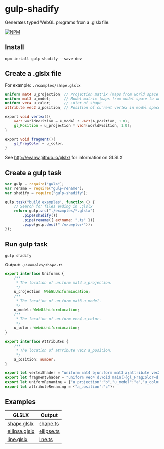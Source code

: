# gulp-shadify
Generates typed WebGL programs from a .glslx file.

[![NPM](https://nodei.co/npm/gulp-shadify.png?downloads=true&downloadRank=true&stars=true)](https://nodei.co/npm/gulp-shadify/)

## Install
`npm install gulp-shadify --save-dev`

## Create a .glslx file
For example: `./examples/shape.glslx`

```glsl
uniform mat4 u_projection; // Projection matrix (maps from world space to clip space)
uniform mat3 u_model;      // Model matrix (maps from model space to world space)
uniform vec4 u_color;      // Color of shape
attribute vec2 a_position; // Position of current vertex in model space

export void vertex(){
    vec3 worldPosition = u_model * vec3(a_position, 1.0);
    gl_Position = u_projection * vec4(worldPosition, 1.0);
}

export void fragment(){
    gl_FragColor = u_color;
}
```
See http://evanw.github.io/glslx/ for information on GLSLX.

## Create a gulp task
```javascript
var gulp = require("gulp");
var rename = require("gulp-rename");
var shadify = require("gulp-shadify");

gulp.task("build:examples", function () {
    // Search for files ending in .glslx
    return gulp.src("./examples/*.glslx")
        .pipe(shadify())
        .pipe(rename({ extname: ".ts" }))
        .pipe(gulp.dest("./examples/"));
});
```

## Run gulp task
`gulp shadify`

Output: `./examples/shape.ts`

```TypeScript
export interface Uniforms {
    /**
     * The location of uniform mat4 u_projection.
     */
    u_projection: WebGLUniformLocation;
    /**
     * The location of uniform mat3 u_model.
     */
    u_model: WebGLUniformLocation;
    /**
     * The location of uniform vec4 u_color.
     */
    u_color: WebGLUniformLocation;
}

export interface Attributes {
    /**
     * The location of attribute vec2 a_position.
     */
    a_position: number;
}

export let vertexShader = "uniform mat4 b;uniform mat3 a;attribute vec2 c;void main(){vec3 e=a*vec3(c,1.);gl_Position=b*vec4(e,1.);}";
export let fragmentShader = "uniform vec4 d;void main(){gl_FragColor=d;}";
export let uniformRenaming = {"u_projection":"b","u_model":"a","u_color":"d"};
export let attributeRenaming = {"a_position":"c"};
```

## Examples
GLSLX | Output
----- | ------
[shape.glslx][1] | [shape.ts][2]
[ellipse.glslx][3] | [ellipse.ts][4]
[line.glslx][5] | [line.ts][6]

[1]: https://github.com/wjheesen/gulp-shadify/blob/master/examples/shape.glslx "Shape GLSLX"
[2]: https://github.com/wjheesen/gulp-shadify/blob/master/examples/shape.ts "Shape Output"
[3]: https://github.com/wjheesen/gulp-shadify/blob/master/examples/ellipse.glslx "Ellipse GLSLX"
[4]: https://github.com/wjheesen/gulp-shadify/blob/master/examples/ellipse.ts "Ellipse Output"
[5]: https://github.com/wjheesen/gulp-shadify/blob/master/examples/line.glslx "Line GLSLX"
[6]: https://github.com/wjheesen/gulp-shadify/blob/master/examples/line.ts "Line Output"